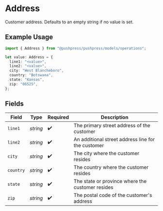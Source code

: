 # Address

Customer address. Defaults to an empty string if no value is set.

## Example Usage

```typescript
import { Address } from "@pushpress/pushpress/models/operations";

let value: Address = {
  line1: "<value>",
  line2: "<value>",
  city: "West Blancheboro",
  country: "Botswana",
  state: "Kansas",
  zip: "06525",
};
```

## Fields

| Field                                              | Type                                               | Required                                           | Description                                        |
| -------------------------------------------------- | -------------------------------------------------- | -------------------------------------------------- | -------------------------------------------------- |
| `line1`                                            | *string*                                           | :heavy_check_mark:                                 | The primary street address of the customer         |
| `line2`                                            | *string*                                           | :heavy_check_mark:                                 | An additional street address line for the customer |
| `city`                                             | *string*                                           | :heavy_check_mark:                                 | The city where the customer resides                |
| `country`                                          | *string*                                           | :heavy_check_mark:                                 | The country where the customer resides             |
| `state`                                            | *string*                                           | :heavy_check_mark:                                 | The state or province where the customer resides   |
| `zip`                                              | *string*                                           | :heavy_check_mark:                                 | The postal code of the customer's address          |
